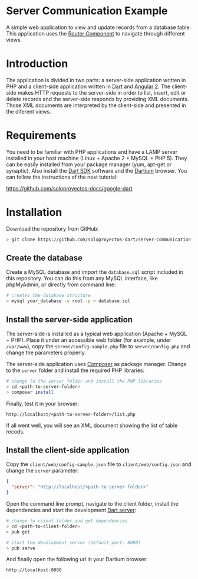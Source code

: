 # Server Communication Example

A simple web application to view and update records from a database table. This application uses the [Router Component](https://angular.io/docs/dart/latest/tutorial/toh-pt5.html) to navigate through different views.

# Introduction

The application is divided in two parts: a server-side application written in PHP and a client-side application written in [Dart](https://www.dartlang.org/) and [Angular 2](https://angular.io/docs/dart/latest/quickstart.html). The client-side makes HTTP requests to the server-side in order to list, insert, edit or delete records and the server-side responds by providing XML documents. Those XML documents are interpreted by the client-side and presented in the diferent views.

# Requirements

You need to be familiar with PHP applications and have a LAMP server installed in your host machine (Linux + Apache 2 + MySQL + PHP 5). They can be easily installed from your package manager (yum, apt-get or synaptic). Also install the [Dart SDK](https://www.dartlang.org/tools/sdk/) software and the [Dartium](https://www.dartlang.org/tools/dartium/) browser. You can follow the instructions of the next tutorial:

https://github.com/soloproyectos-docs/google-dart

# Installation

Download the repository from GitHub:

```bash
> git clone https://github.com/soloproyectos-dart/server-communication-example
```

## Create the database

Create a MySQL database and import the `database.sql` script included in this repository. You can do this from any MySQL interface, like phpMyAdmin, or directly from command line:

```bash
# creates the database structure
> mysql your_database -u root -p < database.sql
```

## Install the server-side application

The server-side is installed as a typical web application (Apache + MySQL + PHP). Place it under an accessible web folder (for example, under `/var/www`), copy the `server/config-sample.php` file to `server/config.php` and change the parameters properly.

The server-side application uses [Composer](https://getcomposer.org/) as package manager. Change to the `server` folder and install the required PHP libraries:

```bash
# change to the server folder and install the PHP libraries
> cd <path-to-server-folder>
> composer install
```

Finally, test it in your browser:

`http://localhost/<path-to-server-folder>/list.php`

If all went well, you will see an XML document showing the list of table recods.

## Install the client-side application

Copy the `client/web/config-sample.json` file to `client/web/config.json` and change the `server` parameter:

```json
{
  "server": "http://localhost/<path-to-server-folder>"
}
```

Open the command line prompt, navigate to the client folder, install the dependencies and start the development [Dart server](https://www.dartlang.org/tools/pub/cmd/pub-serve.html):

```bash
# change to client folder and get dependencies
> cd <path-to-client-folder>
> pub get

# start the development server (default port: 8080)
> pub serve
```

And finally open the following url in your Dartium browser:

`http://localhost:8080`
